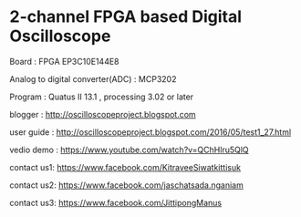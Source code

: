 # 2-channel FPGA based Digital Oscilloscope
Board : FPGA EP3C10E144E8 

Analog to digital converter(ADC) : MCP3202

Program : Quatus II 13.1  , processing 3.02 or later

blogger : http://oscilloscopeproject.blogspot.com

user guide : http://oscilloscopeproject.blogspot.com/2016/05/test1_27.html

vedio demo : https://www.youtube.com/watch?v=QChHlru5QlQ

contact us1: https://www.facebook.com/KitraveeSiwatkittisuk

contact us2: https://www.facebook.com/jaschatsada.nganiam
             
contact us3: https://www.facebook.com/JittipongManus
